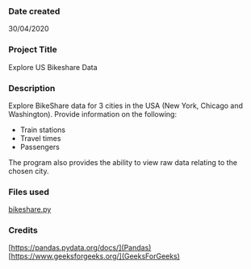 ### Date created

30/04/2020

### Project Title

Explore US Bikeshare Data

### Description

Explore BikeShare data for 3 cities in the USA (New York, Chicago and Washington).
Provide information on the following:

-   Train stations
-   Travel times
-   Passengers

The program also provides the ability to view raw data relating to the chosen city.

### Files used

[bikeshare.py](./bikeshare.py)

### Credits

[https://pandas.pydata.org/docs/](Pandas)  
[https://www.geeksforgeeks.org/](GeeksForGeeks)
